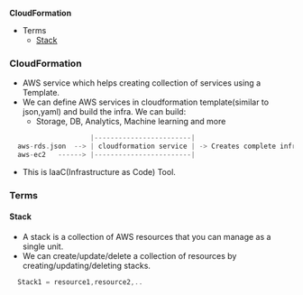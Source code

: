 **CloudFormation**
- Terms
  - [Stack](#s)

### CloudFormation
- AWS service which helps creating collection of services using a Template.
- We can define AWS services in cloudformation template(similar to json,yaml) and build the infra. We can build:
  - Storage, DB, Analytics, Machine learning and more
```c
                    |------------------------|
  aws-rds.json  --> | cloudformation service | -> Creates complete infra
  aws-ec2   ------> |------------------------|
```
- This is IaaC(Infrastructure as Code) Tool.

### Terms
<a name=s></a>
#### Stack
- A stack is a collection of AWS resources that you can manage as a single unit.
- We can create/update/delete a collection of resources by creating/updating/deleting stacks.
```c
  Stack1 = resource1,resource2,..
```
